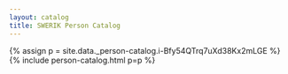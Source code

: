 ```yaml
---
layout: catalog
title: SWERIK Person Catalog
---
```

{% assign p = site.data._person-catalog.i-Bfy54QTrq7uXd38Kx2mLGE %}
{% include person-catalog.html p=p %}


